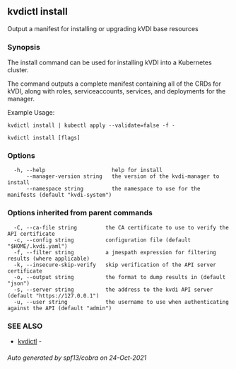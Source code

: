 ## kvdictl install

Output a manifest for installing or upgrading kVDI base resources

### Synopsis

The install command can be used for installing kVDI into a Kubernetes cluster.
	
The command outputs a complete manifest containing all of the CRDs for kVDI, along with
roles, serviceaccounts, services, and deployments for the manager.

Example Usage:

    kvdictl install | kubectl apply --validate=false -f -



```
kvdictl install [flags]
```

### Options

```
  -h, --help                     help for install
      --manager-version string   the version of the kvdi-manager to install
      --namespace string         the namespace to use for the manifests (default "kvdi-system")
```

### Options inherited from parent commands

```
  -C, --ca-file string         the CA certificate to use to verify the API certificate
  -c, --config string          configuration file (default "$HOME/.kvdi.yaml")
  -f, --filter string          a jmespath expression for filtering results (where applicable)
  -k, --insecure-skip-verify   skip verification of the API server certificate
  -o, --output string          the format to dump results in (default "json")
  -s, --server string          the address to the kvdi API server (default "https://127.0.0.1")
  -u, --user string            the username to use when authenticating against the API (default "admin")
```

### SEE ALSO

* [kvdictl](kvdictl.md)	 - 

###### Auto generated by spf13/cobra on 24-Oct-2021
